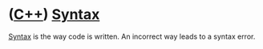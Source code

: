 # ([C++](Cpp.md)) [Syntax](CppSyntax.md)

[Syntax](CppSyntax.md) is the way code is written. An incorrect way leads to a syntax error. 
